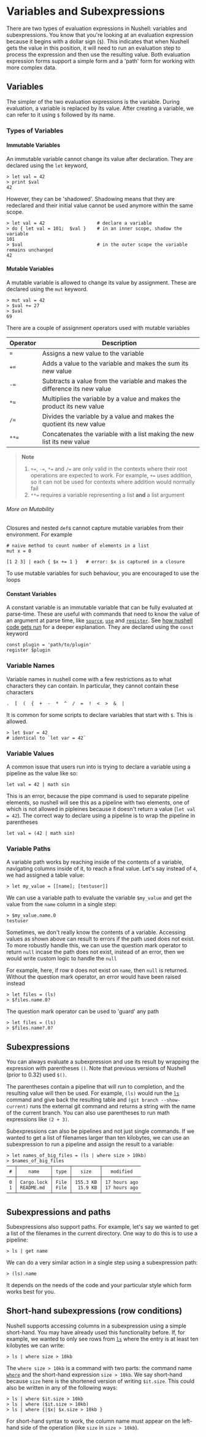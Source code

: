 # Variables and Subexpressions

There are two types of evaluation expressions in Nushell: variables and subexpressions.
You know that you're looking at an evaluation expression because it begins with a dollar
sign (`$`). This indicates that when Nushell gets the value in this position, it will
need to run an evaluation step to process the expression and then use the resulting 
value. Both evaluation expression forms support a simple form and a 'path' form for
working with more complex data.

## Variables

The simpler of the two evaluation expressions is the variable. During evaluation, a
variable is replaced by its value. After creating a variable, we can refer to it using
`$` followed by its name.

### Types of Variables

#### Immutable Variables

An immutable variable cannot change its value after declaration. They are declared
using the `let` keyword,

```
> let val = 42
> print $val
42
```

However, they can be 'shadowed'. Shadowing means that they are redeclared and their
initial value cannot be used anymore within the same scope.

```
> let val = 42                   # declare a variable
> do { let val = 101;  $val }    # in an inner scope, shadow the variable
101
> $val                           # in the outer scope the variable remains unchanged
42
```

#### Mutable Variables

A mutable variable is allowed to change its value by assignment. These are declared
using the `mut` keyword.

```
> mut val = 42 
> $val += 27
> $val
69
```

There are a couple of assignment operators used with mutable variables

|   Operator  |                              Description                                   |
| ----------- | -------------------------------------------------------------------------- |
| `=`         | Assigns a new value to the variable                                        |
| `+=`        | Adds a value to the variable and makes the sum its new value               |
| `-=`        | Subtracts a value from the variable and makes the difference its new value |
| `*=`        | Multiplies the variable by a value and makes the product its new value     |
| `/=`        | Divides the variable by a value and makes the quotient its new value       |
| `**=`       | Concatenates the variable with a list making the new list its new value   |

> **Note**
> 1. `+=`, `-=`, `*=` and `/=` are only valid in the contexts where their root operations
> are expected to work. For example, `+=` uses addition, so it can not be used for contexts
> where addition would normally fail
> 2. `**=` requires a variable representing a list **and** a list argument

###### More on Mutability

Closures and nested `def`s cannot capture mutable variables from their environment. For
example

```
# naive method to count number of elements in a list
mut x = 0

[1 2 3] | each { $x += 1 }   # error: $x is captured in a closure
```

To use mutable variables for such behaviour, you are encouraged to use the loops

#### Constant Variables

A constant variable is an immutable variable that can be fully evaluated at parse-time. These
are useful with commands that need to know the value of an argument at parse time,
like [`source`](/commands/docs/source.md), [`use`](/commands/docs/use.md) and [`register`](/commands/docs/register.md). See [how nushell code gets run](how_nushell_code_gets_run.md)
for a deeper explanation. They are declared using the `const` keyword

```
const plugin = 'path/to/plugin'
register $plugin
```

### Variable Names

Variable names in nushell come with a few restrictions as to what characters they
can contain. In particular, they cannot contain these characters

```
.  [  (  {  +  -  *  ^  /  =  !  <  >  &  |
```

It is common for some scripts to declare variables that start with `$`. This is
allowed.

```nu
> let $var = 42
# identical to `let var = 42`
```

### Variable Values

A common issue that users run into is trying to declare a variable using a pipeline
as the value like so:

```nu
let val = 42 | math sin
```

This is an error, because the pipe command is used to separate pipeline elements, so
nushell will see this as a pipeline with two elements, one of which is not allowed
in pipleines because it doesn't return a value (`let val = 42`). The correct way to
declare using a pipeline is to wrap the pipeline in parentheses

```nu
let val = (42 | math sin)
```

### Variable Paths

A variable path works by reaching inside of the contents of a variable, navigating columns inside of it, to reach a final value. Let's say instead of `4`, we had assigned a table value:

```
> let my_value = [[name]; [testuser]]
```

We can use a variable path to evaluate the variable `$my_value` and get the value from the `name` column in a single step:

```
> $my_value.name.0
testuser
```

Sometimes, we don't really know the contents of a variable. Accessing values as shown above can result to errors if the path used does not exist. To more robustly handle this, we can use the question mark operator to return `null` incase the path does not exist, instead of an error, then we would write custom logic to handle the `null`

For example, here, if row `0` does not exist on `name`, then `null` is returned. Without the question mark operator, an error would have been raised instead

```nu
> let files = (ls)
> $files.name.0?
```

The question mark operator can be used to 'guard' any path

```nu
> let files = (ls)
> $files.name?.0?
```

## Subexpressions

You can always evaluate a subexpression and use its result by wrapping the expression with parentheses `()`. Note that previous versions of Nushell (prior to 0.32) used `$()`.

The parentheses contain a pipeline that will run to completion, and the resulting value will then be used. For example, `(ls)` would run the [`ls`](/commands/docs/ls.md) command and give back the resulting table and `(git branch --show-current)` runs the external git command and returns a string with the name of the current branch. You can also use parentheses to run math expressions like `(2 + 3)`.

Subexpressions can also be pipelines and not just single commands. If we wanted to get a list of filenames larger than ten kilobytes, we can use an subexpression to run a pipeline and assign the result to a variable:

```
> let names_of_big_files = (ls | where size > 10kb)
> $names_of_big_files
───┬────────────┬──────┬──────────┬──────────────
 # │    name    │ type │   size   │   modified
───┼────────────┼──────┼──────────┼──────────────
 0 │ Cargo.lock │ File │ 155.3 KB │ 17 hours ago
 1 │ README.md  │ File │  15.9 KB │ 17 hours ago
───┴────────────┴──────┴──────────┴──────────────
```

## Subexpressions and paths

Subexpressions also support paths. For example, let's say we wanted to get a list of the filenames in the current directory. One way to do this is to use a pipeline:

```
> ls | get name
```

We can do a very similar action in a single step using a subexpression path:

```
> (ls).name
```

It depends on the needs of the code and your particular style which form works best for you.

## Short-hand subexpressions (row conditions)

Nushell supports accessing columns in a subexpression using a simple short-hand. You may have already used this functionality before. If, for example, we wanted to only see rows from [`ls`](/commands/docs/ls.md) where the entry is at least ten kilobytes we can write:

```
> ls | where size > 10kb
```

The `where size > 10kb` is a command with two parts: the command name [`where`](/commands/docs/where.md) and the short-hand expression `size > 10kb`. We say short-hand because `size` here is the shortened version of writing `$it.size`. This could also be written in any of the following ways:

```
> ls | where $it.size > 10kb
> ls | where ($it.size > 10kb)
> ls | where {|$x| $x.size > 10kb }
```

For short-hand syntax to work, the column name must appear on the left-hand side of the operation (like `size` in `size > 10kb`).
